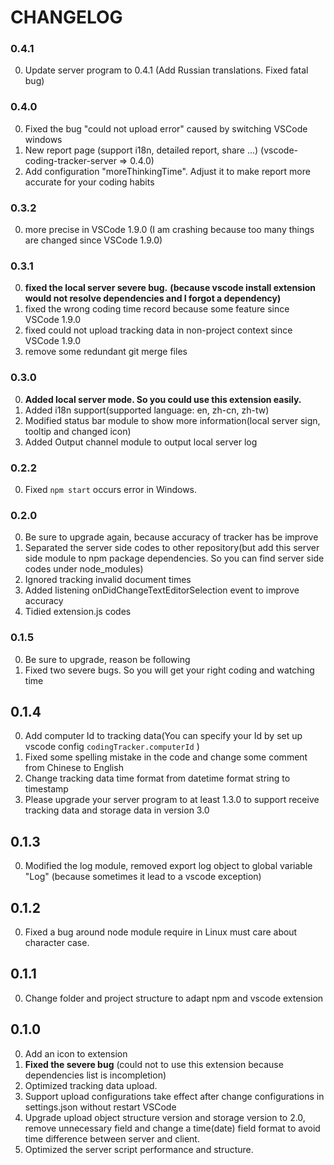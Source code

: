 # CHANGELOG

### 0.4.1

0. Update server program to 0.4.1 (Add Russian translations. Fixed fatal bug)

### 0.4.0

0. Fixed the bug "could not upload error" caused by switching VSCode windows
1. New report page (support i18n, detailed report, share ...) (vscode-coding-tracker-server => 0.4.0)
2. Add configuration "moreThinkingTime". Adjust it to make report more accurate for your coding habits

### 0.3.2

0. more precise in VSCode 1.9.0 (I am crashing because too many things are changed since VSCode 1.9.0)

### 0.3.1

0. **fixed the local server severe bug.**
**(because vscode install extension would not resolve dependencies and I forgot a dependency)**
1. fixed the wrong coding time record because some feature since VSCode 1.9.0 
2. fixed could not upload tracking data in non-project context since VSCode 1.9.0
3. remove some redundant git merge files 

### 0.3.0

0. **Added local server mode. So you could use this extension easily.**
1. Added i18n support(supported language: en, zh-cn, zh-tw)
2. Modified status bar module to show more information(local server sign, tooltip and changed icon)
3. Added Output channel module to output local server log

### 0.2.2

0. Fixed `npm start` occurs error in Windows.

### 0.2.0

0. Be sure to upgrade again, because accuracy of tracker has be improve
1. Separated the server side codes to other repository(but add this server side module to npm package dependencies.
So you can find server side codes under node_modules)
2. Ignored tracking invalid document times
3. Added listening onDidChangeTextEditorSelection event to improve accuracy
4. Tidied extension.js codes

### 0.1.5 

0. Be sure to upgrade, reason be following 
1. Fixed two severe bugs. So you will get your right coding and watching time

## 0.1.4

0. Add computer Id to tracking data(You can specify your Id by set up vscode config
 `codingTracker.computerId` )
1. Fixed some spelling mistake in the code and change some comment from Chinese to English
2. Change tracking data time format from datetime format string to timestamp
3. Please upgrade your server program to at least 1.3.0 to support receive tracking data 
 and storage data in version 3.0  

## 0.1.3

0. Modified the log module, removed export log object to global variable "Log" (because sometimes it lead to a vscode exception)

## 0.1.2

0. Fixed a bug around node module require in Linux must care about character case.

## 0.1.1

0. Change folder and project structure to adapt npm and vscode extension

## 0.1.0

0. Add an icon to extension
1. **Fixed the severe bug** (could not to use this extension because dependencies list is incompletion)
2. Optimized tracking data upload.
3. Support upload configurations take effect after change configurations in settings.json without restart VSCode
4. Upgrade upload object structure version and storage version to 2.0,   
remove unnecessary field and change a time(date) field format to avoid time difference between server and client.
5. Optimized the server script performance and structure.
